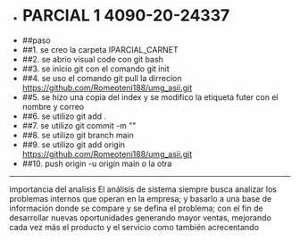 + # PARCIAL 1 4090-20-24337
+ ##paso
+ ##1. se creo la carpeta IPARCIAL_CARNET 
+ ##2. se abrio visual code con git bash
+ ##3. se inicio git con el comando git init
+ ##4. se uso el comando git pull la dirrecion https://github.com/Romeoteni188/umg_asii.git
+ ##5. se hizo una copia del index y se modifico la etiqueta futer con el nombre y correo
+ ##6. se utilizo git add .
+ ##7. se utilizo git commit -m ""
+ ##8. se utilizo git branch main
+ ##9. se utilizo git add origin https://github.com/Romeoteni188/umg_asii.git
+ ##10. push origin -u origin main o la otra 
----------------------------------------------
importancia del analisis 
El análisis de sistema siempre busca analizar los problemas internos que operan en la empresa; y basarlo a una base de información donde se compare y se defina el problema; con el fin de desarrollar nuevas oportunidades generando mayor ventas, mejorando cada vez más el producto y el servicio como también acrecentando 